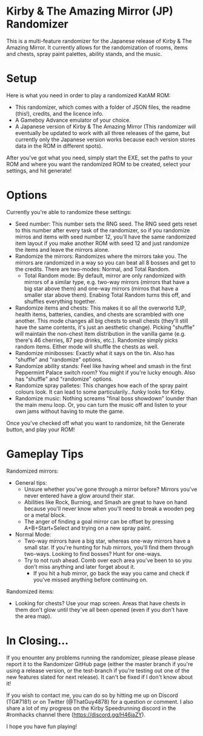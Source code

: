 # Kirby & The Amazing Mirror (JP) Randomizer
This is a multi-feature randomizer for the Japanese release of Kirby &amp; The Amazing Mirror. It currently allows for the randomization of rooms, items and chests, spray paint palettes, ability stands, and the music.

# Setup
Here is what you need in order to play a randomized KatAM ROM:
- This randomizer, which comes with a folder of JSON files, the readme (this!), credits, and the licence info.
- A Gameboy Advance emulator of your choice.
- A Japanese version of Kirby & The Amazing Mirror (This randomizer will eventually be updated to work with all three releases of the game, but currently only the Japanese version works because each version stores data in the ROM in different spots).

After you've got what you need, simply start the EXE, set the paths to your ROM and where you want the randomized ROM to be created, select your settings, and hit generate!

# Options
Currently you're able to randomize these settings:
- Seed number: This number sets the RNG seed. The RNG seed gets reset to this number after every task of the randomizer, so if you randomize mirros and items with seed number 12, you'll have the same randomized item layout if you make another ROM with seed 12 and just randomize the items and leave the mirrors alone.
- Randomize the mirrors: Randomizes where the mirrors take you. The mirrors are randomized in a way so you can beat all 8 bosses and get to the credits. There are two-modes: Normal, and Total Random.
  - Total Random mode: By default, mirror are only randomized with mirrors of a similar type, e.g. two-way mirrors (mirrors that have a big star above them) and one-way mirrors (mirros that have a smaller star above them). Enabing Total Random turns this off, and shuffles everything together.
- Randomize items and chests: This makes it so all the overworld 1UP, health items, batteries, candies, and chests are scrambled with one another. This mode changes all big chests to small chests (they'll still have the same contents, it's just an aesthetic change). Picking "shuffle" will maintain the non-chest item distribution in the vanilla game (e.g. there's 46 cherries, 87 pep drinks, etc.). Randomize simply picks random items. Either mode will shuffle the chests as well.
- Randomize minibosses: Exactly what it says on the tin. Also has "shuffle" and "randomize" options.
- Randomize ability stands: Feel like having wheel and smash in the first Peppermint Palace switch room? You might if you're lucky enough. Also has "shuffle" and "randomize" options.
- Randomize spray palletes: This changes how each of the spray paint colours look. It can lead to some particularily...funky looks for Kirby.
- Randomize music: Nothing screams "final boss showdown" lounder than the main menu loop. Or, you can turn the music off and listen to your own jams without having to mute the game.

Once you've checked off what you want to randomize, hit the Generate button, and play your ROM!

# Gameplay Tips
Randomized mirrors:
- General tips:
  - Unsure whether you've gone through a mirror before? Mirrors you've never entered have a glow around their star.
  - Abilities like Rock, Burning, and Smash are great to have on hand because you'll never know when you'll need to break a wooden peg or a metal block.
  - The anger of finding a goal mirror can be offset by pressing A+B+Start+Select and trying on a new spray paint.
- Normal Mode:
  - Two-way mirrors have a big star, whereas one-way mirrors have a small star. If you're hunting for hub mirrors, you'll find them through two-ways. Looking to find bosses? Hunt for one-ways.
  - Try to not rush ahead. Comb over each area you've been to so you don't miss anything and later forget about it.
    - If you hit a hub mirror, go back the way you came and check if you've missed anything before continuing on.

Randomized items:
- Looking for chests? Use your map screen. Areas that have chests in them don't glow until they've all been opened (even if you don't have the area map).

# In Closing...
If you enounter any problems running the randomizer, please please please report it to the Randomizer GitHub page (either the master branch if you're using a release version, or the test-branch if you're testing out one of the new features slated for next release). It can't be fixed if I don't know about it!

If you wish to contact me, you can do so by hitting me up on Discord (TG#7181) or on Twitter (@ThatGuy4878) for a question or comment. I also share a lot of my progress on the Kirby Speedrunning discord in the #romhacks channel there (https://discord.gg/H46jaZY).

I hope you have fun playing!
